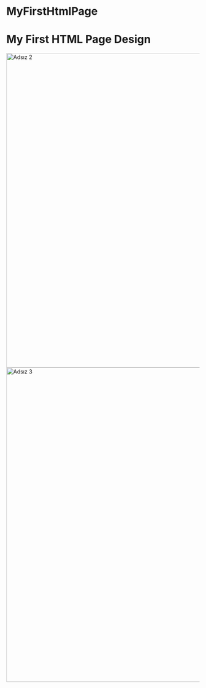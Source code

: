 # MyFirstHtmlPage
<h1> My First HTML Page Design </h1>
<img width="819" alt="Adsız 2" src="https://user-images.githubusercontent.com/93087643/170580576-82d9b01f-87d5-499b-b74a-d02a935dc863.png">
<img width="819" alt="Adsız 3" src="https://user-images.githubusercontent.com/93087643/170580732-3147a67c-5e6b-4ab9-b122-0e5425b6fb46.png">
